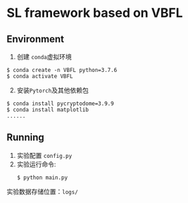 # SL framework based on VBFL

## Environment
1. 创建 `conda`虚拟环境
```
$ conda create -n VBFL python=3.7.6
$ conda activate VBFL
```
2. 安装`Pytorch`及其他依赖包
```
$ conda install pycryptodome=3.9.9
$ conda install matplotlib
......
```

## Running

1. 实验配置 `config.py`
2. 实验运行命令:
    ```
    $ python main.py
    ```
实验数据存储位置：`logs/`
